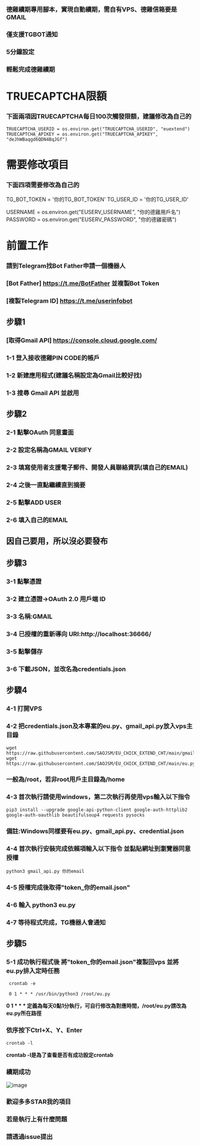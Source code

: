 ### 德雞續期專用腳本，實現自動續期，需自有VPS、德雞信箱要是GMAIL  
### 僅支援TGBOT通知  
### 5分鐘設定  
### 輕鬆完成德雞續期  
  
  
# TRUECAPTCHA限額  
### 下面兩項因TRUECAPTCHA每日100次觸發限額，建議修改為自己的
    TRUECAPTCHA_USERID = os.environ.get("TRUECAPTCHA_USERID", "euextend")
    TRUECAPTCHA_APIKEY = os.environ.get("TRUECAPTCHA_APIKEY", "deJhWBaqgd6QDN4BqJGf")
    
# 需要修改項目  
### 下面四項需要修改為自己的
TG_BOT_TOKEN = '你的TG_BOT_TOKEN'
TG_USER_ID = '你的TG_USER_ID'

USERNAME = os.environ.get("EUSERV_USERNAME", "你的德雞用戶名")  
PASSWORD = os.environ.get("EUSERV_PASSWORD", "你的德雞密碼") 
  
  
# 前置工作  
### 請到Telegram找Bot Father申請一個機器人  
### [Bot Father] https://t.me/BotFather 並複製Bot Token  
### [複製Telegram ID] https://t.me/userinfobot

## 步驟1  
### [取得Gmail API] https://console.cloud.google.com/  
### 1-1 登入接收德雞PIN CODE的帳戶  
### 1-2 新建應用程式(建議名稱設定為Gmail比較好找)  
### 1-3 搜尋 Gmail API 並啟用  

## 步驟2  
### 2-1 點擊OAuth 同意畫面  
### 2-2 設定名稱為GMAIL VERIFY  
### 2-3 填寫使用者支援電子郵件、開發人員聯絡資訊(填自己的EMAIL)  
### 2-4 之後一直點繼續直到摘要  
### 2-5 點擊ADD USER  
### 2-6 填入自己的EMAIL  
## 因自己要用，所以沒必要發布  

## 步驟3  
### 3-1 點擊憑證  
### 3-2 建立憑證→OAuth 2.0 用戶端 ID  
### 3-3 名稱:GMAIL  
### 3-4 已授權的重新導向 URI:http://localhost:36666/  
### 3-5 點擊儲存  
### 3-6 下載JSON，並改名為credentials.json  

## 步驟4  
### 4-1 打開VPS  
### 4-2 把credentials.json及本專案的eu.py、gmail_api.py放入vps主目錄
    wget https://raw.githubusercontent.com/SAOJSM/EU_CHICK_EXTEND_CHT/main/gmail_api.py
    wget https://raw.githubusercontent.com/SAOJSM/EU_CHICK_EXTEND_CHT/main/eu.py
### 一般為/root，若非root用戶主目錄為/home   
### 4-3  首次執行請使用windows，第二次執行再使用vps輸入以下指令
    pip3 install --upgrade google-api-python-client google-auth-httplib2 google-auth-oauthlib beautifulsoup4 requests pysocks 
### 備註:Windows同樣要有eu.py、gmail_api.py、credential.json
### 4-4 首次執行安裝完成依賴項輸入以下指令 並黏貼網址到瀏覽器同意授權  
    python3 gmail_api.py 你的email  
### 4-5 授權完成後取得"token_你的email.json"
### 4-6 輸入 python3 eu.py  
### 4-7 等待程式完成，TG機器人會通知  
  
## 步驟5  
### 5-1 成功執行程式後 將"token_你的email.json"複製回vps 並將eu.py排入定時任務  
     crontab -e  
  
     0 1 * * * /usr/bin/python3 /root/eu.py  
**0 1 * * * 定義為每天0點1分執行，可自行修改為對應時間，/root/eu.py請改為eu.py所在路徑**  
  
### 依序按下Ctrl+X、Y、Enter  

    crontab -l  
    
**crontab -l是為了查看是否有成功設定crontab**  
  
### 續期成功
![image](https://github.com/SAOJSM/EU_CHICK_EXTEND_CHT/blob/main/%E7%BA%8C%E6%9C%9F%E6%88%90%E5%8A%9FTG%E9%80%9A%E7%9F%A5.png)
  
### 歡迎多多STAR我的項目  
### 若是執行上有什麼問題  
### 請透過issue提出
